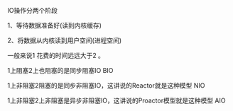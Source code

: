 IO操作分两个阶段

1、等待数据准备好(读到内核缓存)

2、将数据从内核读到用户空间(进程空间)

一般来说1 花费的时间远远大于2 。

1上阻塞2上也阻塞的是同步阻塞IO                                                                BIO

1上非阻塞2阻塞的是同步非阻塞IO，这讲说的Reactor就是这种模型              NIO

1上非阻塞2上非阻塞是异步非阻塞IO，这讲说的Proactor模型就是这种模型   AIO

